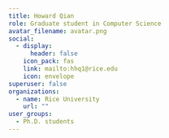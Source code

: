 ```yaml
---
title: Howard Qian
role: Graduate student in Computer Science
avatar_filename: avatar.png
social:
  - display:
      header: false
    icon_pack: fas
    link: mailto:hhq1@rice.edu
    icon: envelope
superuser: false
organizations:
  - name: Rice University
    url: ""
user_groups:
  - Ph.D. students
---
```

